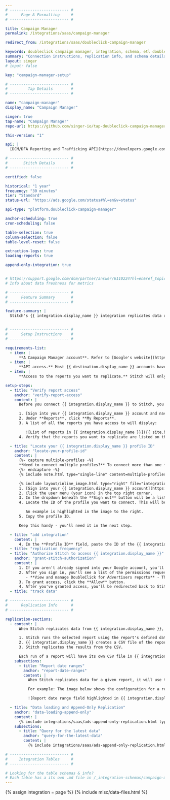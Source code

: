 ```yaml
---
# -------------------------- #
#      Page & Formatting     #
# -------------------------- #

title: Campaign Manager
permalink: /integrations/saas/campaign-manager

redirect_from: /integrations/saas/doubleclick-campaign-manager

keywords: doubleclick campaign manager, integration, schema, etl doubleclick campaign manager, doubleclick campaign manager etl, doubleclick campaign manager schema
summary: "Connection instructions, replication info, and schema details for Stitch's Campaign Manager integration."
layout: singer
# input: false

key: "campaign-manager-setup"

# -------------------------- #
#         Tap Details        #
# -------------------------- #

name: "campaign-manager"
display_name: "Campaign Manager"

singer: true 
tap-name: "Campaign Manager"
repo-url: https://github.com/singer-io/tap-doubleclick-campaign-manager

this-version: "1"

api: |
  [DCM/DFA Reporting and Trafficking API](https://developers.google.com/doubleclick-advertisers/getting_started){:target="new"}

# -------------------------- #
#       Stitch Details       #
# -------------------------- #

certified: false

historical: "1 year"
frequency: "30 minutes"
tier: "Standard"
status-url: "https://ads.google.com/status#hl=en&v=status"

api-type: "platform.doubleclick-campaign-manager"

anchor-scheduling: true
cron-scheduling: false

table-selection: true
column-selection: false
table-level-reset: false

extraction-logs: true
loading-reports: true

append-only-integration: true


# https://support.google.com/dcm/partner/answer/6110224?hl=en&ref_topic=4388017
# Info about data freshness for metrics

# -------------------------- #
#      Feature Summary       #
# -------------------------- #

feature-summary: |
  Stitch's {{ integration.display_name }} integration replicates data using the {{ integration.api | flatify }}. Refer to the [Schema](#schema) section for a list of objects available for replication.


# -------------------------- #
#      Setup Instructions    #
# -------------------------- #

requirements-list:
  - item: |
      **A Campaign Manager account**. Refer to [Google's website](https://www.google.com/doubleclick/advertisers/){:target="new"} for signup information.
  - item: |
      **API access.** Most {{ destination.display_name }} accounts have this enabled by default. If you're not sure, contact your {{ destination.display_name }} representative or the [{{ destination.display_name }} support team](mailto: dcm-support@google.com).
  - item: |
      **Access to the reports you want to replicate.** Stitch will only be able to replicate the reports that the user who authorizes the integration has access to.

setup-steps:
  - title: "Verify report access"
    anchor: "verify-report-access"
    content: |
      Before you connect {{ integration.display_name }} to Stitch, you should verify that you have access to the reports you want to replicate. Stitch will only be able to replicate data for the same reports that you have access to in {{ integration.display_name }}.

      1. [Sign into your {{ integration.display_name }} account and navigate to the **Report Builder** page](https://www.google.com/analytics/dfa/){:target="new"}.
      2. Under **Reports**, click **My Reports**.
      3. A list of all the reports you have access to will display:

         ![List of reports in {{ integration.display_name }}]({{ site.baseurl }}/images/integrations/doubleclick-campaign-manager-all-reports.png)
      4. Verify that the reports you want to replicate are listed on this page.

  - title: "Locate your {{ integration.display_name }} profile ID"
    anchor: "locate-your-profile-id"
    content: |
      {%- capture multiple-profiles -%}
      **Need to connect multiple profiles?** To connect more than one {{ integration.display_name }} profile, you'll need to create additional {{ integration.display_name }} integrations in your Stitch account.
      {%- endcapture -%}
      {% include note.html type="single-line" content=multiple-profiles %}

      {% include layout/inline_image.html type="right" file="integrations/doubleclick-campaign-manager-profile-id.png" max-width="250px" alt="" %}
      1. [Sign into your {{ integration.display_name }} account](https://www.google.com/dfa/trafficking){:target="new"}.
      2. Click the user menu (your icon) in the top right corner.
      3. In the dropdown beneath the **Sign out** button will be a list of the profiles you have access to.
      4. Locate the ID of the profile you want to connect. This will be a seven digit number next to the name of the profile. For example: `9999999`

         An example is highlighted in the image to the right.
      5. Copy the profile ID.

      Keep this handy - you'll need it in the next step.

  - title: "add integration"
    content: |
      4. In the **Profile ID** field, paste the ID of the {{ integration.display_name }} profile from [Step 2](#locate-your-profile-id). This value should be a seven digit number such as `9999999`.
  - title: "replication frequency"
  - title: "Authorize Stitch to access {{ integration.display_name }}"
    anchor: "grant-stitch-authorization"
    content: |
      1. If you aren't already signed into your Google account, you'll be prompted for your credentials.
      2. After you sign in, you'll see a list of the permissions requested by Stitch:
         - **View and manage DoubleClick for Advertisers reports** - This is required to allow Stitch to view and run reports. **Note**: Stitch will not alter report settings, and will only ever read data. Refer to the [Replication section](#replication) below for more info.
      3. To grant access, click the **Allow** button.
      4. After you've granted access, you'll be redirected back to Stitch to finish setting up the integration.
  - title: "track data"

# -------------------------- #
#      Replication Info      #
# -------------------------- #

replication-sections:
  - content: |
      When Stitch replicates data from {{ integration.display_name }}, the process will look like this:

      1. Stitch runs the selected report using the report's defined date range and included dimensions and metrics.
      2. {{ integration.display_name }} creates a CSV file of the report results.
      3. Stitch replicates the results from the CSV.

      Each run of a report will have its own CSV file in {{ integration.display_name }}, which you can access by [signing into your {{ integration.display_name }} account](https://www.google.com/dfa/trafficking){:target="new"}.
    subsections:
      - title: "Report date ranges"
        anchor: "report-date-ranges"
        content: |
          When Stitch replicates data for a given report, it will use the date range currently defined in {{ integration.display_name }} for that report.

          For example: The image below shows the configuration for a report named `ad_performance_report`, where the date range is set to the last 30 days. When Stitch replicates data for this report, it will run the report using these settings:

          ![Report date range field highlighted in {{ integration.display_name }}]({{ site.baseurl }}/images/integrations/doubleclick-campaign-manager-report-settings.png)

  - title: "Data loading and Append-Only Replication"
    anchor: "data-loading-append-only"
    content: |
      {% include integrations/saas/ads-append-only-replication.html type="data-loading" %}
    subsections:
      - title: "Query for the latest data"
        anchor: "query-for-the-latest-data"
        content: |
          {% include integrations/saas/ads-append-only-replication.html type="append-only-query" %}

# -------------------------- #
#     Integration Tables     #
# -------------------------- #

# Looking for the table schemas & info?
# Each table has a its own .md file in /_integration-schemas/campaign-manager
---
```

{% assign integration = page %}
{% include misc/data-files.html %}